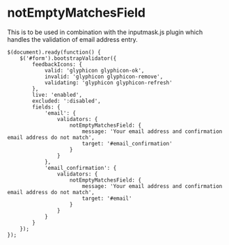# notEmptyMatchesField

This is to be used in combination with the inputmask.js plugin which handles the validation of email address entry.

	$(document).ready(function() {
	    $('#form').bootstrapValidator({
	        feedbackIcons: {
	            valid: 'glyphicon glyphicon-ok',
	            invalid: 'glyphicon glyphicon-remove',
	            validating: 'glyphicon glyphicon-refresh'
	        },
	        live: 'enabled',
	        excluded: ':disabled',
	        fields: {
				'email': {
				    validators: {
				        notEmptyMatchesField: {
				            message: 'Your email address and confirmation email address do not match',
				            target: '#email_confirmation'
				        }
				    }
				},
				'email_confirmation': {
				    validators: {
				        notEmptyMatchesField: {
				            message: 'Your email address and confirmation email address do not match',
				            target: '#email'
				        }
				    }
				}
	        }
	    });
	});